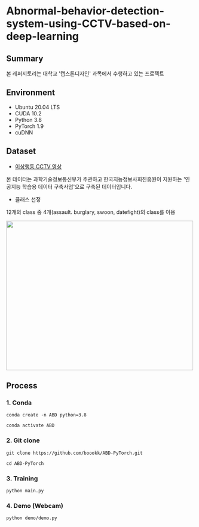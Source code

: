 # Abnormal-behavior-detection-system-using-CCTV-based-on-deep-learning

## Summary

본 레퍼지토리는 대학교 '캡스톤디자인' 과목에서 수행하고 있는 프로젝트

## Environment
- Ubuntu 20.04 LTS
- CUDA 10.2
- Python 3.8
- PyTorch 1.9
- cuDNN

## Dataset
- [이상행동 CCTV 영상](https://aihub.or.kr/aidata/139)  

본 데이터는 과학기술정보통신부가 주관하고 한국지능정보사회진흥원이 지원하는 '인공지능 학습용 데이터 구축사업'으로 구축된 데이터입니다.  

- 클래스 선정

12개의 class 중 4개(assault. burglary, swoon, datefight)의 class를 이용

<img src="https://user-images.githubusercontent.com/76933244/134613782-b04d2890-7b1a-4c3d-9dbc-41f272b813b6.png" width="500" height="400"> 



## Process

### 1. Conda
```shell
conda create -n ABD python=3.8
```
```shell
conda activate ABD
```

### 2. Git clone
```shell
git clone https://github.com/boookk/ABD-PyTorch.git
```
```shell
cd ABD-PyTorch
```

### 3. Training
```shell
python main.py
```

### 4. Demo (Webcam)
```shell
python demo/demo.py
```

